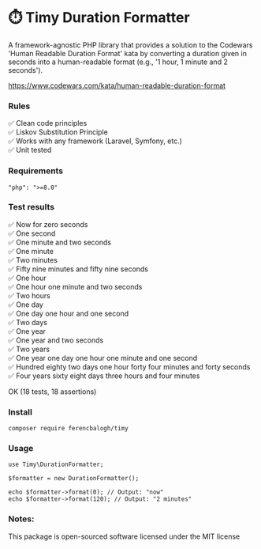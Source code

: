 # ⏱️ Timy Duration Formatter

A framework-agnostic PHP library that provides a solution to the Codewars 'Human Readable Duration Format' kata 
by converting a duration given in seconds into a human-readable format (e.g., '1 hour, 1 minute and 2 seconds').

https://www.codewars.com/kata/human-readable-duration-format

### Rules

✅ Clean code principles  
✅ Liskov Substitution Principle  
✅ Works with any framework (Laravel, Symfony, etc.)  
✅ Unit tested  

### Requirements

```
"php": ">=8.0"
```

### Test results

✅ Now for zero seconds  
✅ One second  
✅ One minute and two seconds  
✅ One minute  
✅ Two minutes  
✅ Fifty nine minutes and fifty nine seconds  
✅ One hour  
✅ One hour one minute and two seconds  
✅ Two hours  
✅ One day  
✅ One day one hour and one second  
✅ Two days  
✅ One year  
✅ One year and two seconds  
✅ Two years  
✅ One year one day one hour one minute and one second  
✅ Hundred eighty two days one hour forty four minutes and forty seconds  
✅ Four years sixty eight days three hours and four minutes  

OK (18 tests, 18 assertions)


### Install

```
composer require ferencbalogh/timy
```

### Usage

```
use Timy\DurationFormatter;

$formatter = new DurationFormatter();

echo $formatter->format(0); // Output: "now"
echo $formatter->format(120); // Output: "2 minutes"
```

### Notes:
This package is open-sourced software licensed under the MIT license

